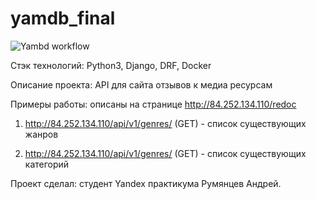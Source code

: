 # yamdb_final

![Yambd workflow](https://github.com/phantom-profile/yamdb_final/actions/workflows/yamdb_workflow.yml/badge.svg)

Стэк технологий: Python3, Django, DRF, Docker

Описание проекта: API для сайта отзывов к медиа ресурсам

Примеры работы: описаны на странице http://84.252.134.110/redoc 

1) http://84.252.134.110/api/v1/genres/ (GET) - список существующих жанров

2) http://84.252.134.110/api/v1/genres/ (GET) - список существующих категорий

Проект сделал: студент Yandex практикума Румянцев Андрей.


